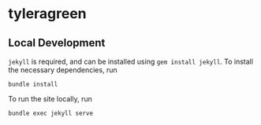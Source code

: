 # tyleragreen

## Local Development

`jekyll` is required, and can be installed using `gem install jekyll`.
To install the necessary dependencies, run
```
bundle install
```
To run the site locally, run
```
bundle exec jekyll serve
```
